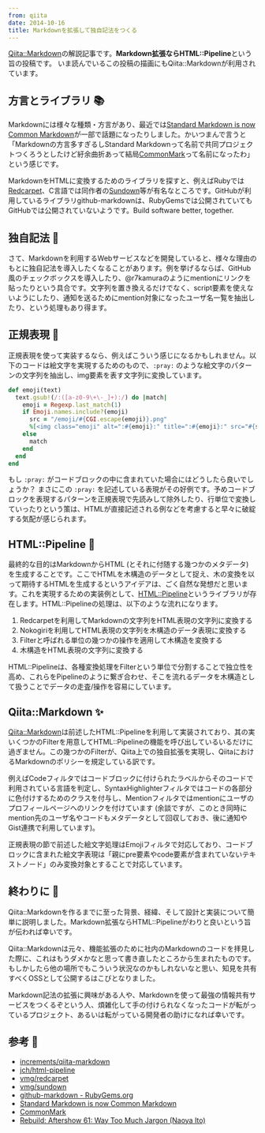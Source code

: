 ```yaml
---
from: qiita
date: 2014-10-16
title: Markdownを拡張して独自記法をつくる
---
```


[Qiita::Markdown](https://github.com/increments/qiita-markdown/)の解説記事です。**Markdown拡張ならHTML::Pipeline**という旨の投稿です。
いま読んでいるこの投稿の描画にもQiita::Markdownが利用されています。

## 方言とライブラリ :books: 
Markdownには様々な種類・方言があり、最近では[Standard Markdown is now Common Markdown](http://blog.codinghorror.com/standard-markdown-is-now-common-markdown/)が一部で話題になったりしました。かいつまんで言うと「Markdownの方言多すぎるしStandard Markdownって名前で共同プロジェクトつくろうとしたけど紆余曲折あって結局[CommonMark](http://commonmark.org/)って名前になったわ」という感じです。

MarkdownをHTMLに変換するためのライブラリを探すと、例えばRubyでは[Redcarpet](https://github.com/vmg/redcarpet)、C言語では同作者の[Sundown](https://github.com/vmg/sundown)等が有名なところです。GitHubが利用しているライブラリgithub-markdownは、RubyGemsでは公開されていてもGitHubでは公開されていないようです。Build software better, together.

## 独自記法 :musical_score:  
さて、Markdownを利用するWebサービスなどを開発していると、様々な理由のもとに独自記法を導入したくなることがあります。例を挙げるならば、GitHub風のチェックボックスを導入したり、@r7kamuraのようにmentionにリンクを貼ったりという具合です。文字列を置き換えるだけでなく、script要素を使えないようにしたり、通知を送るためにmention対象になったユーザ名一覧を抽出したり、という処理もあり得ます。

## 正規表現 :pray: 
正規表現を使って実装するなら、例えばこういう感じになるかもしれません。以下のコードは絵文字を実現するためのもので、`:pray:` のような絵文字のパターンの文字列を抽出し、img要素を表す文字列に変換しています。

```rb
def emoji(text)
  text.gsub!(/:([a-z0-9\+\-_]+):/) do |match|
    emoji = Regexp.last_match(1)
    if Emoji.names.include?(emoji)
      src = "/emoji/#{CGI.escape(emoji)}.png"
      %[<img class="emoji" alt=":#{emoji}:" title=":#{emoji}:" src="#{src}"/>]
    else
      match
    end
  end
end
```

もし `:pray:` がコードブロックの中に含まれていた場合にはどうしたら良いでしょうか？ まさにこの `:pray:` を記述している表現がその好例です。予めコードブロックを表現するパターンを正規表現で先読みして除外したり、行単位で変換していったりという策は、HTMLが直接記述される例などを考慮すると早々に破綻する気配が感じられます。

## HTML::Pipeline :christmas_tree: 
最終的な目的はMarkdownからHTML (とそれに付随する幾つかのメタデータ) を生成することです。ここでHTMLを木構造のデータとして捉え、木の変換を以って期待するHTMLを生成するというアイデアは、ごく自然な発想だと思います。これを実現するための実装例として、[HTML::Pipeline](https://github.com/jch/html-pipeline)というライブラリが存在します。HTML::Pipelineの処理は、以下のような流れになります。

1. Redcarpetを利用してMarkdownの文字列をHTML表現の文字列に変換する
2. Nokogiriを利用してHTML表現の文字列を木構造のデータ表現に変換する
3. Filterと呼ばれる単位の幾つかの操作を適用して木構造を変換する
4. 木構造をHTML表現の文字列に変換する

HTML::Pipelineは、各種変換処理をFilterという単位で分割することで独立性を高め、これらをPipelineのように繋ぎ合わせ、そこを流れるデータを木構造として扱うことでデータの走査/操作を容易にしています。

## Qiita::Markdown :sparkles: 
[Qiita::Markdown](https://github.com/increments/qiita-markdown)は前述したHTML::Pipelineを利用して実装されており、其の実いくつかのFilterを用意してHTML::Pipelineの機能を呼び出しているいるだけに過ぎません。この幾つかのFilterが、Qiita上での独自拡張を実現し、QiitaにおけるMarkdownのポリシーを規定している訳です。

例えばCodeフィルタではコードブロックに付けられたラベルからそのコードで利用されている言語を判定し、SyntaxHighlighterフィルタではコードの各部分に色付けするためのクラスを付与し、Mentionフィルタではmentionにユーザのプロフィールページへのリンクを付けています (余談ですが、このとき同時にmention先のユーザ名やコードもメタデータとして回収しておき、後に通知やGist連携で利用しています)。

正規表現の節で前述した絵文字処理はEmojiフィルタで対応しており、コードブロックに含まれた絵文字表現は「親にpre要素やcode要素が含まれていないテキストノード」のみ変換対象とすることで対応しています。

## 終わりに :bow: 
Qiita::Markdownを作るまでに至った背景、経緯、そして設計と実装について簡単に説明しました。Markdown拡張ならHTML::Pipelineがわりと良いという旨が伝われば幸いです。

Qiita::Markdownは元々、機能拡張のために社内のMarkdownのコードを拝見した際に、これはもうダメかなと思って書き直したところから生まれたものです。もしかしたら他の場所でもこういう状況なのかもしれないなと思い、知見を共有すべくOSSとして公開するはこびとなりました。

Markdown記法の拡張に興味がある人や、Markdownを使って最強の情報共有サービスをつくるぞという人、煩雑化して手の付けられなくなったコードが転がっているプロジェクト、あるいは転がっている開発者の助けになれば幸いです。

## 参考 :link:  
* [increments/qiita-markdown](https://github.com/increments/qiita-markdown)
* [jch/html-pipeline](https://github.com/jch/html-pipeline)
* [vmg/redcarpet](https://github.com/vmg/redcarpet)
* [vmg/sundown](https://github.com/vmg/sundown)
* [github-markdown - RubyGems.org](http://rubygems.org/gems/github-markdown)
* [Standard Markdown is now Common Markdown](http://blog.codinghorror.com/standard-markdown-is-now-common-markdown/)
* [CommonMark](http://commonmark.org/)
* [Rebuild: Aftershow 61: Way Too Much Jargon (Naoya Ito)](http://rebuild.fm/61a/)

